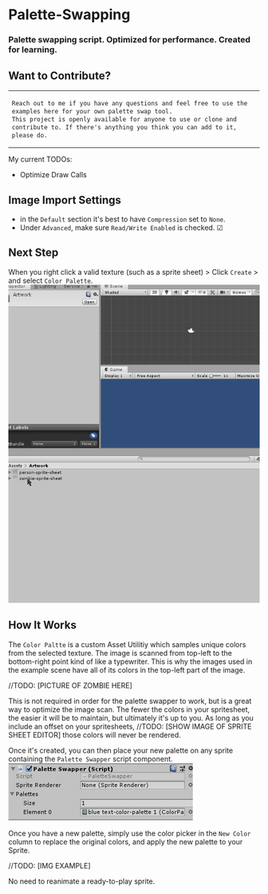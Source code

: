 
# Palette-Swapping
### Palette swapping script. Optimized for performance. Created for learning.

## Want to Contribute?
<table>
  <tr>
    <td>
       
    Reach out to me if you have any questions and feel free to use the examples here for your own palette swap tool.
    This project is openly available for anyone to use or clone and contribute to. If there's anything you think you can add to it, please do.   
</td>
 </tr>
</table>

My current TODOs:
- Optimize Draw Calls

## Image Import Settings
- in the `Default` section it's best to have `Compression` set to `None`.  
- Under `Advanced`, make sure `Read/Write Enabled` is checked. ☑ 

## Next Step
When you right click a valid texture (such as a sprite sheet) > Click `Create` > and select `Color Palette`.
![img](https://github.com/emanisgrand/Palette-Swapping/blob/master/README/Create%20a%20new%20scriptable%20obj.gif)

## How It Works
The `Color Paltte` is a custom Asset Utilitiy which samples unique colors from the selected texture. The image is scanned from top-left to the bottom-right point kind of like a typewriter. This is why the images used in the example scene have all of its colors in the top-left part of the image. 

//TODO:
[PICTURE OF ZOMBIE HERE]

This is not required in order for the palette swapper to work, but is a great way to optimize the image scan. The fewer the colors in your spritesheet, the easier it will be to maintain, but ultimately it's up to you.
As long as you include an offset on your spritesheets, 
//TODO:
[SHOW IMAGE OF SPRITE SHEET EDITOR]
those colors will never be rendered. 

Once it's created, you can then place your new palette on any sprite containing the `Palette Swapper` script component.  
![img](https://github.com/emanisgrand/Palette-Swapping/blob/master/README/palette-swap-script.PNG)



Once you have a new palette, simply use the color picker in the `New Color` column to replace the original colors, and apply the new palette to your Sprite. 

//TODO:
[IMG EXAMPLE]

No need to reanimate a ready-to-play sprite. 
